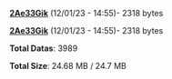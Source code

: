 [**2Ae33Gik**](/data/2Ae33Gik.txt) (12/01/23 - 14:55)- 2318 bytes

[**2Ae33Gik**](/data/2Ae33Gik.txt) (12/01/23 - 14:55)- 2318 bytes

**Total Datas**: 3989

**Total Size**: 24.68 MB / 24.7 MB
